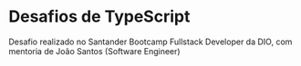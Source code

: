 <h1> Desafios de TypeScript</h1>

Desafio realizado no Santander Bootcamp Fullstack Developer da DIO, com mentoria de João Santos (Software Engineer)
